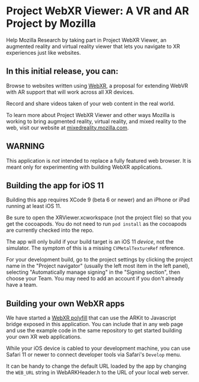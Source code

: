 #  Project WebXR Viewer: A VR and AR Project by Mozilla

Help Mozilla Research by taking part in Project WebXR Viewer, an augmented reality and virtual reality viewer that lets you navigate to XR experiences just like websites.

## In this initial release, you can:

Browse to websites written using [WebXR](https://github.com/mozilla/webxr-polyfill/), a proposal for extending WebVR with AR support that will work across all XR devices.

Record and share videos taken of your web content in the real world.

To learn more about Project WebXR Viewer and other ways Mozilla is working to bring augmented reality, virtual reality, and mixed reality to the web, visit our website at [mixedreality.mozilla.com](https://mixedreality.mozilla.com/).

## WARNING

This application is *not* intended to replace a fully featured web browser. It is meant only for experimenting with building WebXR applications.

## Building the app for iOS 11

Building this app requires XCode 9 (beta 6 or newer) and an iPhone or iPad running at least iOS 11.

Be sure to open the XRViewer.xcworkspace (not the project file) so that you get the cocoapods. You do not need to run `pod install` as the cocoapods are currently checked into the repo.

The app will only build if your build target is an iOS 11 *device*, not the simulator. The symptom of this is a missing `CVMetalTextureRef` reference.

For your development build, go to the project settings by clicking the project name in the "Project navigator" (usually the left most item in the left panel), selecting "Automatically manage signing" in the "Signing section", then choose your Team. You may need to add an account if you don't already have a team.

## Building your own WebXR apps

We have started a [WebXR polyfill](https://github.com/mozilla/webxr-polyfill/) that can use the ARKit to Javascript bridge exposed in this application. You can include that in any web page and use the example code in the same repository to get started building your own XR web applications. 

While your iOS device is cabled to your development machine, you can use Safari 11 or newer to connect developer tools via Safari's `Develop` menu.

It can be handy to change the default URL loaded by the app by changing the `WEB_URL` string in WebARKHeader.h to the URL of your local web server. 

